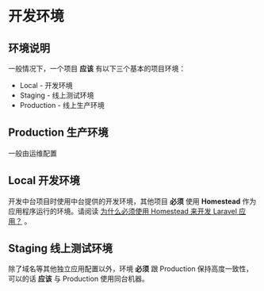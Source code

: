 # 开发环境

## 环境说明

一般情况下，一个项目 **应该** 有以下三个基本的项目环境：

- Local - 开发环境
- Staging - 线上测试环境
- Production - 线上生产环境

## Production 生产环境

一般由运维配置

## Local 开发环境

开发中台项目时使用中台提供的开发环境，其他项目 **必须** 使用 **Homestead** 作为应用程序运行的环境。请阅读 [为什么必须使用 Homestead 来开发 Laravel 应用？](https://laravel-china.org/articles/4668/why-do-you-have-to-use-homestead-to-develop-laravel-applications) 。

## Staging 线上测试环境

除了域名等其他独立应用配置以外，环境 **必须** 跟 Production 保持高度一致性，可以的话 **应该** 与 Production 使用同台机器。